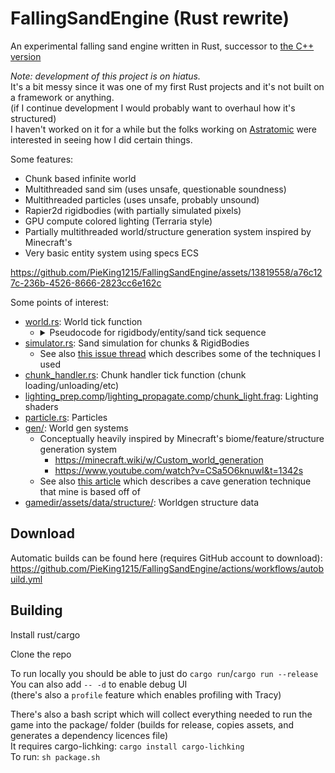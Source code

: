 # FallingSandEngine (Rust rewrite)

An experimental falling sand engine written in Rust, successor to [the C++ version](https://github.com/PieKing1215/FallingSandSurvival)

_Note: development of this project is on hiatus._<br>
It's a bit messy since it was one of my first Rust projects and it's not built on a framework or anything.<br>
(if I continue development I would probably want to overhaul how it's structured)<br>
I haven't worked on it for a while but the folks working on [Astratomic](https://github.com/spicylobstergames/astratomic) were interested in seeing how I did certain things.

Some features:
- Chunk based infinite world
- Multithreaded sand sim (uses unsafe, questionable soundness)
- Multithreaded particles (uses unsafe, probably unsound)
- Rapier2d rigidbodies (with partially simulated pixels)
- GPU compute colored lighting (Terraria style)
- Partially multithreaded world/structure generation system inspired by Minecraft's
- Very basic entity system using specs ECS

https://github.com/PieKing1215/FallingSandEngine/assets/13819558/a76c127c-236b-4526-8666-2823cc6e162c

Some points of interest:
- [world.rs](https://github.com/PieKing1215/FallingSandEngine/blob/master/fs_common/src/game/common/world/world.rs#L400): World tick function
  - <details><summary>Pseudocode for rigidbody/entity/sand tick sequence</summary>
    
    ```
    // fill rigidbody hitboxes in world with dummy pixels
    for each rigidbody
        for each point in rigidbody
            calculate world position for the point
            set world pixel at that position to dummy "object" type (acts like solid)
            if there was a sand pixel there
                make it a particle or displace it
                apply impulse to rigidbody at the point
    
    // fill entity hitboxes in world with dummy pixels
    for each entity
        for each point in entity
            calculate world position for the point
            if world pixel at that position is air:
                set world pixel at that position to dummy "object" type
    
    tick pixel (sand) simulation for chunks
    
    tick particle simulation
    
    // clear dummy pixels from entity hitboxes
    for each entity
        for each point in entity
            calculate world position for the point
            if world pixel at that position is dummy "object" type:
                set world pixel at that position to air
    
    tick entities
    
    // clear dummy pixels from rigidbody hitboxes
    for each rigidbody
        for each point in rigidbody
            calculate world position for the point
            if world pixel at that position is dummy "object" type:
                set world pixel at that position to air
    
    tick pixel (sand) simulation for rigidbodies
    
    update chunk collision
    ```
    </details> 
- [simulator.rs](https://github.com/PieKing1215/FallingSandEngine/blob/master/fs_common/src/game/common/world/simulator.rs#L445): Sand simulation for chunks & RigidBodies
  - See also [this issue thread](https://github.com/PieKing1215/FallingSandSurvival/issues/4) which describes some of the techniques I used
- [chunk_handler.rs](https://github.com/PieKing1215/FallingSandEngine/blob/master/fs_common/src/game/common/world/chunk_handler.rs#L104): Chunk handler tick function (chunk loading/unloading/etc)
- [lighting_prep.comp](https://github.com/PieKing1215/FallingSandEngine/blob/master/gamedir/assets/data/shaders/lighting_prep.comp)/[lighting_propagate.comp](https://github.com/PieKing1215/FallingSandEngine/blob/master/gamedir/assets/data/shaders/lighting_propagate.comp)/[chunk_light.frag](https://github.com/PieKing1215/FallingSandEngine/blob/master/gamedir/assets/data/shaders/chunk_light.frag): Lighting shaders
- [particle.rs](https://github.com/PieKing1215/FallingSandEngine/blob/master/fs_common/src/game/common/world/particle.rs#L149): Particles
- [gen/](https://github.com/PieKing1215/FallingSandEngine/tree/master/fs_common/src/game/common/world/gen): World gen systems
  - Conceptually heavily inspired by Minecraft's biome/feature/structure generation system
    - https://minecraft.wiki/w/Custom_world_generation
    - https://www.youtube.com/watch?v=CSa5O6knuwI&t=1342s
  - See also [this article](https://accidentalnoise.sourceforge.net/minecraftworlds.html) which describes a cave generation technique that mine is based off of
- [gamedir/assets/data/structure/](https://github.com/PieKing1215/FallingSandEngine/tree/master/gamedir/assets/data/structure): Worldgen structure data

## Download

Automatic builds can be found here (requires GitHub account to download): https://github.com/PieKing1215/FallingSandEngine/actions/workflows/autobuild.yml

## Building

Install rust/cargo

Clone the repo

To run locally you should be able to just do `cargo run`/`cargo run --release`<br>
You can also add `-- -d` to enable debug UI<br>
(there's also a `profile` feature which enables profiling with Tracy)

There's also a bash script which will collect everything needed to run the game into the package/ folder (builds for release, copies assets, and generates a dependency licences file)<br>
It requires cargo-lichking: `cargo install cargo-lichking`<br>
To run: `sh package.sh`
